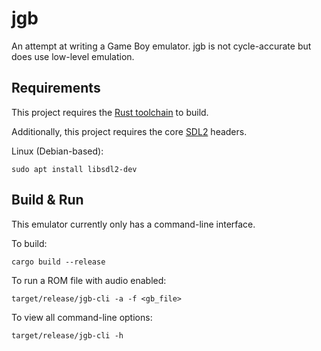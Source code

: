 # jgb

An attempt at writing a Game Boy emulator. jgb is not cycle-accurate but does use low-level emulation.

## Requirements

This project requires the [Rust toolchain](https://doc.rust-lang.org/book/ch01-01-installation.html) to build.

Additionally, this project requires the core [SDL2](https://www.libsdl.org/) headers.

Linux (Debian-based):
```shell
sudo apt install libsdl2-dev
```

## Build & Run

This emulator currently only has a command-line interface.

To build:
```shell
cargo build --release
```

To run a ROM file with audio enabled:
```shell
target/release/jgb-cli -a -f <gb_file>
```

To view all command-line options:
```shell
target/release/jgb-cli -h
```
